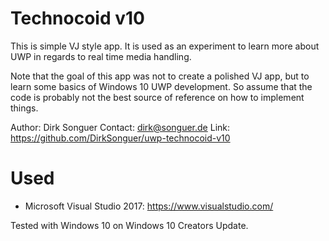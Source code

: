 ﻿# Technocoid v10

This is simple VJ style app. It is used as an experiment to learn more about
UWP in regards to real time media handling.

Note that the goal of this app was not to create a polished VJ app, but to
learn some basics of Windows 10 UWP development. So assume that the code is probably
not the best source of reference on how to implement things.

Author: Dirk Songuer
Contact: dirk@songuer.de
Link: https://github.com/DirkSonguer/uwp-technocoid-v10


# Used

- Microsoft Visual Studio 2017: https://www.visualstudio.com/

Tested with Windows 10 on Windows 10 Creators Update.
